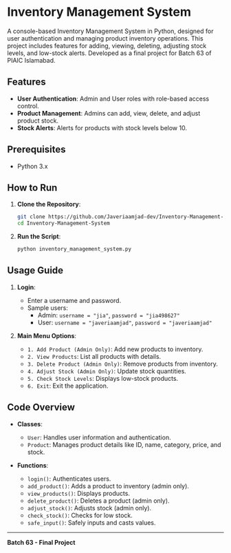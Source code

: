 # Inventory Management System

A console-based Inventory Management System in Python, designed for user authentication and managing product inventory operations. This project includes features for adding, viewing, deleting, adjusting stock levels, and low-stock alerts. Developed as a final project for Batch 63 of PIAIC Islamabad.

## Features

- **User Authentication**: Admin and User roles with role-based access control.
- **Product Management**: Admins can add, view, delete, and adjust product stock.
- **Stock Alerts**: Alerts for products with stock levels below 10.

## Prerequisites

- Python 3.x

## How to Run

1. **Clone the Repository**:
   ```bash
   git clone https://github.com/Javeriaamjad-dev/Inventory-Management-System.git
   cd Inventory-Management-System
   ```

2. **Run the Script**:
   ```bash
   python inventory_management_system.py
   ```

## Usage Guide

1. **Login**: 
   - Enter a username and password.
   - Sample users:
     - Admin: `username = "jia"`, `password = "jia498627"`
     - User: `username = "javeriaamjad"`, `password = "javeriaamjad"`

2. **Main Menu Options**:
   - `1. Add Product (Admin Only)`: Add new products to inventory.
   - `2. View Products`: List all products with details.
   - `3. Delete Product (Admin Only)`: Remove products from inventory.
   - `4. Adjust Stock (Admin Only)`: Update stock quantities.
   - `5. Check Stock Levels`: Displays low-stock products.
   - `6. Exit`: Exit the application.

## Code Overview

- **Classes**:
  - `User`: Handles user information and authentication.
  - `Product`: Manages product details like ID, name, category, price, and stock.

- **Functions**:
  - `login()`: Authenticates users.
  - `add_product()`: Adds a product to inventory (admin only).
  - `view_products()`: Displays products.
  - `delete_product()`: Deletes a product (admin only).
  - `adjust_stock()`: Adjusts stock (admin only).
  - `check_stock()`: Checks for low stock.
  - `safe_input()`: Safely inputs and casts values.

---

**Batch 63 - Final Project**
```
